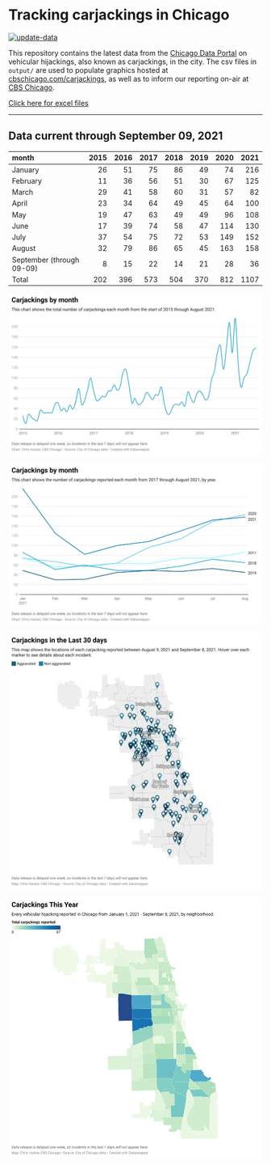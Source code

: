 # Tracking carjackings in Chicago

[![update-data](https://github.com/hackerlikecomputer/chicago-carjacking-tracker/actions/workflows/update-data.yml/badge.svg)](https://github.com/hackerlikecomputer/chicago-carjacking-tracker/actions/workflows/update-data.yml)

This repository contains the latest data from the [Chicago Data Portal](https://data.cityofchicago.org) on vehicular hijackings, also known as carjackings, in the city. 
The csv files in `output/` are used to populate graphics hosted at [cbschicago.com/carjackings](https://cbschicago.com/carjackings), as well as to inform our reporting on-air at [CBS Chicago](https://cbschicago.com).

[Click here for excel files](output/excel/)

---

## Data current through September 09, 2021

| month                     |   2015 |   2016 |   2017 |   2018 |   2019 |   2020 |   2021 |
|:--------------------------|-------:|-------:|-------:|-------:|-------:|-------:|-------:|
| January                   |     26 |     51 |     75 |     86 |     49 |     74 |    216 |
| February                  |     11 |     36 |     56 |     51 |     30 |     67 |    125 |
| March                     |     29 |     41 |     58 |     60 |     31 |     57 |     82 |
| April                     |     23 |     34 |     64 |     49 |     45 |     64 |    100 |
| May                       |     19 |     47 |     63 |     49 |     49 |     96 |    108 |
| June                      |     17 |     39 |     74 |     58 |     47 |    114 |    130 |
| July                      |     37 |     54 |     75 |     72 |     53 |    149 |    152 |
| August                    |     32 |     79 |     86 |     65 |     45 |    163 |    158 |
| September (through 09-09) |      8 |     15 |     22 |     14 |     21 |     28 |     36 |
| Total                     |    202 |    396 |    573 |    504 |    370 |    812 |   1107 |

[![output/img/dw/carjacking-by-month-historical.png](output/img/dw/carjacking-by-month-historical.png)](https://datawrapper.dwcdn.net/Y7rwP/)

[![output/img/dw/carjacking-by-month-yoy.png](output/img/dw/carjacking-by-month-yoy.png)](https://datawrapper.dwcdn.net/8Ljaw/)

[![output/img/dw/carjacking-last-30-days.png](output/img/dw/carjacking-last-30-days.png)](https://datawrapper.dwcdn.net/EK2p4/)

[![output/img/dw/carjacking-by-neighborhood.png](output/img/dw/carjacking-by-neighborhood.png)](https://datawrapper.dwcdn.net/EurKU/)

